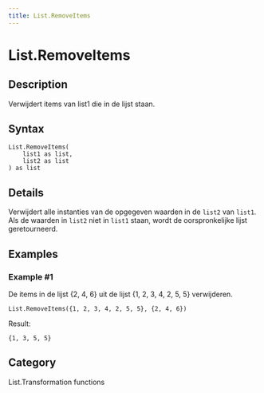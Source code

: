 ```yaml
---
title: List.RemoveItems
---
```


# List.RemoveItems


## Description

Verwijdert items van list1 die in de lijst staan.


## Syntax

```powerquery
List.RemoveItems(
    list1 as list,
    list2 as list
) as list
```


## Details

Verwijdert alle instanties van de opgegeven waarden in de <code>list2</code> van <code>list1</code>. Als de waarden in <code>list2</code> niet in <code>list1</code> staan, wordt de oorspronkelijke lijst geretourneerd.


## Examples

### Example #1 
De items in de lijst \{2, 4, 6} uit de lijst \{1, 2, 3, 4, 2, 5, 5} verwijderen.
```powerquery
List.RemoveItems({1, 2, 3, 4, 2, 5, 5}, {2, 4, 6})
```

Result: 
```powerquery
{1, 3, 5, 5}
```




## Category
List.Transformation functions
